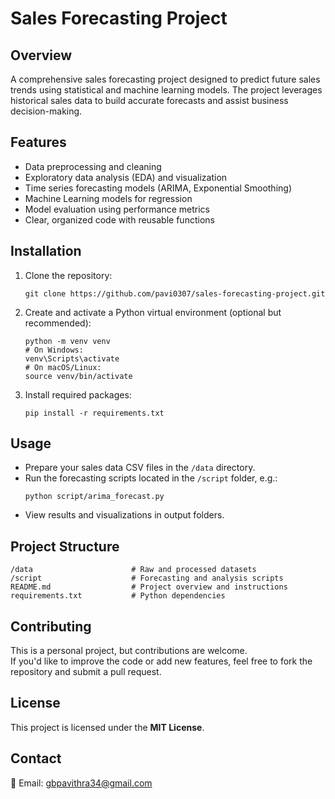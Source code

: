 # Sales Forecasting Project

## Overview  
A comprehensive sales forecasting project designed to predict future sales trends using statistical and machine learning models. The project leverages historical sales data to build accurate forecasts and assist business decision-making.

## Features  
- Data preprocessing and cleaning  
- Exploratory data analysis (EDA) and visualization  
- Time series forecasting models (ARIMA, Exponential Smoothing)  
- Machine Learning models for regression  
- Model evaluation using performance metrics  
- Clear, organized code with reusable functions  

## Installation  
1. Clone the repository:  
   ```
   git clone https://github.com/pavi0307/sales-forecasting-project.git
   ```  
2. Create and activate a Python virtual environment (optional but recommended):  
   ```
   python -m venv venv
   # On Windows:
   venv\Scripts\activate
   # On macOS/Linux:
   source venv/bin/activate
   ```  
3. Install required packages:  
   ```
   pip install -r requirements.txt
   ```

## Usage  
- Prepare your sales data CSV files in the `/data` directory.  
- Run the forecasting scripts located in the `/script` folder, e.g.:  
  ```
  python script/arima_forecast.py
  ```  
- View results and visualizations in output folders.

## Project Structure  
```
/data                      # Raw and processed datasets  
/script                    # Forecasting and analysis scripts  
README.md                  # Project overview and instructions  
requirements.txt           # Python dependencies  
```

## Contributing  
This is a personal project, but contributions are welcome.  
If you'd like to improve the code or add new features, feel free to fork the repository and submit a pull request.

## License  
This project is licensed under the **MIT License**.

## Contact  
📧 Email: gbpavithra34@gmail.com
